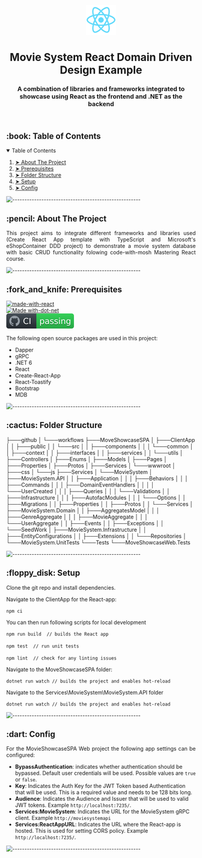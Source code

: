 <p align="center"> 
  <img src="MoveShowcaseSPA/ClientApp/public/logo512.png" alt="React Logo" width="80px" height="80px">
</p>
<h1 align="center"> Movie System React Domain Driven Design Example </h1>
<h3 align="center"> A combination of libraries and frameworks integrated to showcase using React as the frontend and .NET as the backend </h3>  

</br>

<!-- TABLE OF CONTENTS -->
<h2 id="table-of-contents"> :book: Table of Contents</h2>

<details open="open">
  <summary>Table of Contents</summary>
  <ol>
    <li><a href="#about-the-project"> ➤ About The Project</a></li>
    <li><a href="#prerequisites"> ➤ Prerequisites</a></li>
    <li><a href="#folder-structure"> ➤ Folder Structure</a></li>
    <li><a href="#setup"> ➤ Setup</a></li>
    <li><a href="#config"> ➤ Config</a></li>
  </ol>
</details>

![-----------------------------------------------------](https://raw.githubusercontent.com/andreasbm/readme/master/assets/lines/rainbow.png)

<!-- ABOUT THE PROJECT -->
<h2 id="about-the-project"> :pencil: About The Project</h2>

<p align="justify"> 
  This project aims to integrate different frameworks and libraries used (Create React App template with TypeScript and Microsoft's eShopContainer DDD project) to demonstrate a movie system database with basic CRUD functionality folowing code-with-mosh Mastering React course.
</p>

![-----------------------------------------------------](https://raw.githubusercontent.com/andreasbm/readme/master/assets/lines/rainbow.png)

<!-- PREREQUISITES -->
<h2 id="prerequisites"> :fork_and_knife: Prerequisites</h2>

[![made-with-react](https://img.shields.io/badge/-Made%20with%20React-blue)](https://reactjs.org/docs/create-a-new-react-app.html) <br>
[![Made with-dot-net](https://img.shields.io/badge/-Made%20with%20.NET-purple)](https://dotnet.microsoft.com/en-us/) <br>
[![build status][buildstatus-image]][buildstatus-url]

[buildstatus-image]: https://github.com/ChristopherVR/MovieSystem-React-DDD-Example/blob/main/.github/workflows/badge.svg
[buildstatus-url]: https://github.com/ChristopherVR/MovieSystem-React-DDD-Example/actions

<!--This project is written mainly in C# and JavaScript programming languages. <br>-->
The following open source packages are used in this project:
* Dapper
* gRPC
* .NET 6
* React
* Create-React-App
* React-Toastify
* Bootstrap
* MDB

![-----------------------------------------------------](https://raw.githubusercontent.com/andreasbm/readme/master/assets/lines/rainbow.png)

<!-- :paw_prints:-->
<!-- FOLDER STRUCTURE -->
<h2 id="folder-structure"> :cactus: Folder Structure</h2>
    ├───github
│   └───workflows
├───MoveShowcaseSPA
│   ├───ClientApp
│   │   ├───public
│   │   └───src
│   │       ├───components
│   │       │   └───common
│   │       ├───context
│   │       ├───interfaces
│   │       ├───services
│   │       └───utils
│   ├───Controllers
│   ├───Enums
│   ├───Models
│   ├───Pages
│   ├───Properties
│   ├───Protos
│   ├───Services
│   └───wwwroot
│       ├───css
│       └───js
├───Services
│   └───MovieSystem
│       ├───MovieSystem.API
│       │   ├───Application
│       │   │   ├───Behaviors
│       │   │   ├───Commands
│       │   │   ├───DomainEventHandlers
│       │   │   │   └───UserCreated
│       │   │   ├───Queries
│       │   │   └───Validations
│       │   ├───Infrastructure
│       │   │   ├───AutofacModules
│       │   │   └───Options
│       │   ├───Migrations
│       │   ├───Properties
│       │   ├───Protos
│       │   └───Services
│       ├───MovieSystem.Domain
│       │   ├───AggregatesModel
│       │   │   ├───GenreAggregate
│       │   │   ├───MovieAggregate
│       │   │   └───UserAggregate
│       │   ├───Events
│       │   ├───Exceptions
│       │   └───SeedWork
│       ├───MovieSystem.Infrastructure
│       │   ├───EntityConfigurations
│       │   ├───Extensions
│       │   └───Repositories
│       └───MovieSystem.UnitTests
└───Tests
    └───MoveShowcaseWeb.Tests

![-----------------------------------------------------](https://raw.githubusercontent.com/andreasbm/readme/master/assets/lines/rainbow.png)

<!-- SETUP -->
<h2 id="setup"> :floppy_disk: Setup</h2>
<p> 
Clone the git repo and install dependencies.

Navigate to the ClientApp for the React-app:
```
npm ci
```

You can then run following scripts for local development

```
npm run build  // builds the React app 

npm test  // run unit tests

npm lint  // check for any linting issues

```

Navigate to the MoveShowcaseSPA folder:
```
dotnet run watch // builds the project and enables hot-reload
```

Navigate to the Services\MovieSystem\MovieSystem.API folder
```
dotnet run watch // builds the project and enables hot-reload
```

</p>

![-----------------------------------------------------](https://raw.githubusercontent.com/andreasbm/readme/master/assets/lines/rainbow.png)

<!-- ROADMAP -->
<h2 id="config"> :dart: Config</h2>

<p align="justify"> 
For the MovieShowcaseSPA Web project the following app settings can be configured:

* **BypassAuthentication**: indicates whether authentication should be bypassed. Default user credentials will be used. Possible values are `true` or `false`.
* **Key**: Indicates the Auth Key for the JWT Token based Authentication that will be used. This is a required value and needs to be 128 bits long.
* **Audience**: Indicates the Audience and Issuer that will be used to valid JWT tokens. Example `http://localhost:7235/`.
* **Services:MovieSystem**: Indicates the URL for the MovieSystem gRPC client. Example `http://moviesystemapi`
* **Services:ReactAppURL**: Indicates the URL where the React-app is hosted. This is used for setting CORS policy. Example `http://localhost:7235/`.

</p>

![-----------------------------------------------------](https://raw.githubusercontent.com/andreasbm/readme/master/assets/lines/rainbow.png)

